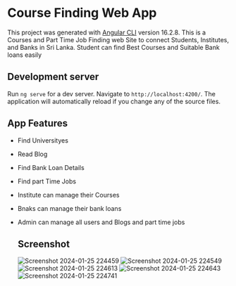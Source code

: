 # Course Finding Web App 

This project was generated with [Angular CLI](https://github.com/angular/angular-cli) version 16.2.8.
 This is a Courses and Part Time Job Finding web Site to connect Students, Institutes, and Banks  in Sri Lanka. Student can find Best Courses and Suitable Bank loans easily

## Development server

Run `ng serve` for a dev server. Navigate to `http://localhost:4200/`. The application will automatically reload if you change any of the source files.

## App Features

- Find Universityes 
- Read Blog 
- Find Bank Loan Details 
- Find part Time Jobs
- Institute can manage their Courses
- Bnaks can manage their bank loans 
- Admin can manage all users and Blogs and part time jobs

  ## Screenshot
  ![Screenshot 2024-01-25 224459](https://github.com/pasinduJDJ/capsule_patient-master/assets/88645734/86f988fb-f8b2-4da4-a1f6-4d505719d68b)
  ![Screenshot 2024-01-25 224549](https://github.com/pasinduJDJ/capsule_patient-master/assets/88645734/e5058987-ba29-4876-b79a-9eb75228614e)
  ![Screenshot 2024-01-25 224613](https://github.com/pasinduJDJ/capsule_patient-master/assets/88645734/9ed20a5b-6f19-4a87-9bd6-7b4e6d5f2144)
  ![Screenshot 2024-01-25 224643](https://github.com/pasinduJDJ/capsule_patient-master/assets/88645734/3061b7b2-4cff-4458-a182-7c8c3095cc8d)
  ![Screenshot 2024-01-25 224741](https://github.com/pasinduJDJ/capsule_patient-master/assets/88645734/16e1fa6c-27fd-41d6-b078-b835ec307561)

